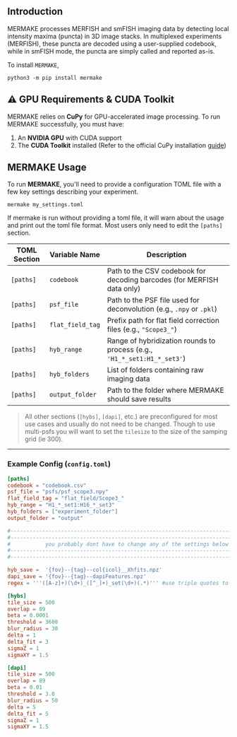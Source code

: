 Introduction
------------
MERMAKE processes MERFISH and smFISH imaging data by detecting local intensity maxima (puncta) in 3D image stacks. In multiplexed experiments (MERFISH), these puncta are decoded using a user-supplied codebook, while in smFISH mode, the puncta are simply called and reported as-is.

To install `MERMAKE`,
```
python3 -m pip install mermake
```

## ⚠️ GPU Requirements & CUDA Toolkit

MERMAKE relies on **CuPy** for GPU-accelerated image processing. To run MERMAKE successfully, you must have:

1. An **NVIDIA GPU** with CUDA support  
2. The **CUDA Toolkit** installed (Refer to the official CuPy installation [guide](https://docs.cupy.dev/en/stable/install.html))




##  MERMAKE Usage

To run **MERMAKE**, you'll need to provide a configuration TOML file with a few key settings describing your experiment. 
```
mermake my_settings.toml
```

If mermake is run without providing a toml file, it will warn about the usage and print out the toml file format. Most users only need to edit the `[paths]` section.

| TOML Section | Variable Name     | Description                                                                 |
|--------------|-------------------|-----------------------------------------------------------------------------|
| `[paths]`    | `codebook`        | Path to the CSV codebook for decoding barcodes (for MERFISH data only)     |
| `[paths]`    | `psf_file`        | Path to the PSF file used for deconvolution (e.g., `.npy` or `.pkl`)       |
| `[paths]`    | `flat_field_tag`  | Prefix path for flat field correction files (e.g., `"Scope3_"`)            |
| `[paths]`    | `hyb_range`       | Range of hybridization rounds to process (e.g., `'H1_*_set1:H1_*_set3'`) |
| `[paths]`    | `hyb_folders`     | List of folders containing raw imaging data                                |
| `[paths]`    | `output_folder`   | Path to the folder where MERMAKE should save results                        |


>  All other sections (`[hybs]`, `[dapi]`, etc.) are preconfigured for most use cases and usually do not need to be changed.  Though to use multi-psfs you will want to set the `tilesize` to the size of the samping grid (ie 300).

---

###  Example Config (`config.toml`)

```toml
[paths]
codebook = "codebook.csv"
psf_file = "psfs/psf_scope3.npy"
flat_field_tag = "flat_field/Scope3_"
hyb_range = "H1_*_set1:H16_*_set3"
hyb_folders = ["experiment_folder"]
output_folder = "output"

#---------------------------------------------------------------------------------------#
#---------------------------------------------------------------------------------------#
#           you probably dont have to change any of the settings below                  #
#---------------------------------------------------------------------------------------#
#---------------------------------------------------------------------------------------#

hyb_save =  '{fov}--{tag}--col{icol}__Xhfits.npz'
dapi_save = '{fov}--{tag}--dapiFeatures.npz'
regex = '''([A-z]+)(\d+)_([^_]+)_set(\d+)(.*)''' #use triple quotes to avoid double escape

[hybs]
tile_size = 500
overlap = 89
beta = 0.0001
threshold = 3600
blur_radius = 30
delta = 1
delta_fit = 3
sigmaZ = 1
sigmaXY = 1.5

[dapi]
tile_size = 500
overlap = 89
beta = 0.01
threshold = 3.0
blur_radius = 50
delta = 5
delta_fit = 5
sigmaZ = 1
sigmaXY = 1.5



